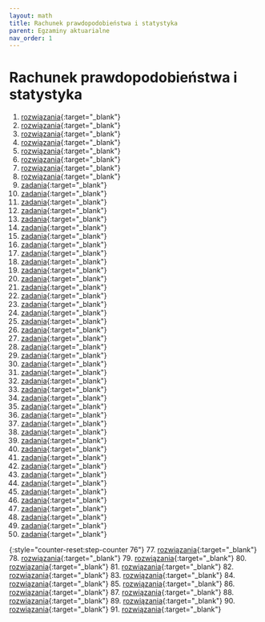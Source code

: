 ```yaml
---
layout: math
title: Rachunek prawdopodobieństwa i statystyka
parent: Egzaminy aktuarialne
nav_order: 1
---
```


# Rachunek prawdopodobieństwa i statystyka

1. [rozwiązania](pdfs_statystyka/rozwiazania/Egzamin_001.pdf){:target="_blank"}
2. [rozwiązania](pdfs_statystyka/rozwiazania/Egzamin_002.pdf){:target="_blank"}
3. [rozwiązania](pdfs_statystyka/rozwiazania/Egzamin_003.pdf){:target="_blank"}
4. [rozwiązania](pdfs_statystyka/rozwiazania/Egzamin_004.pdf){:target="_blank"}
5. [rozwiązania](pdfs_statystyka/rozwiazania/Egzamin_005.pdf){:target="_blank"}
6. [rozwiązania](pdfs_statystyka/rozwiazania/Egzamin_006.pdf){:target="_blank"}
7. [rozwiązania](pdfs_statystyka/rozwiazania/Egzamin_007.pdf){:target="_blank"}
8. [rozwiązania](pdfs_statystyka/rozwiazania/Egzamin_008.pdf){:target="_blank"}
9. [zadania](pdfs_statystyka/zadania/egz_09_dn_28_02_1998.pdf){:target="_blank"}
10. [zadania](pdfs_statystyka/zadania/egz_10_dn_30_05_1998.pdf){:target="_blank"}
11. [zadania](pdfs_statystyka/zadania/egz_11_dn_03_10_1998.pdf){:target="_blank"}
12. [zadania](pdfs_statystyka/zadania/egz_12_dn_05_12_1998.pdf){:target="_blank"}
13. [zadania](pdfs_statystyka/zadania/egz_13_dn_27_03_1999.pdf){:target="_blank"}
14. [zadania](pdfs_statystyka/zadania/egz_14_dn_19_06_1999.pdf){:target="_blank"}
15. [zadania](pdfs_statystyka/zadania/egz_15_dn_23_10_1999.pdf){:target="_blank"}
16. [zadania](pdfs_statystyka/zadania/egz_16_dn_15_01_2000.pdf){:target="_blank"}
17. [zadania](pdfs_statystyka/zadania/egz_17_dn_08_04_2000.pdf){:target="_blank"}
18. [zadania](pdfs_statystyka/zadania/egz_18_dn_17_06_2000.pdf){:target="_blank"}
19. [zadania](pdfs_statystyka/zadania/egz_19_dn_14_10_2000.pdf){:target="_blank"}
20. [zadania](pdfs_statystyka/zadania/egz_20_dn_09_12_2000.pdf){:target="_blank"}
21. [zadania](pdfs_statystyka/zadania/egz_21_dn_24_03_2001.pdf){:target="_blank"}
22. [zadania](pdfs_statystyka/zadania/egz_22_dn_02_06_2001.pdf){:target="_blank"}
23. [zadania](pdfs_statystyka/zadania/egz_23_dn_13_10_2001.pdf){:target="_blank"}
24. [zadania](pdfs_statystyka/zadania/egz_24_dn_12_01_2002.pdf){:target="_blank"}
25. [zadania](pdfs_statystyka/zadania/egz_25_dn_13_04_2002.pdf){:target="_blank"}
26. [zadania](pdfs_statystyka/zadania/egz_26_dn_15_06_2002.pdf){:target="_blank"}
27. [zadania](pdfs_statystyka/zadania/egz_27_dn_12_10_2002.pdf){:target="_blank"}
28. [zadania](pdfs_statystyka/zadania/egz_28_dn_25_01_2003.pdf){:target="_blank"}
29. [zadania](pdfs_statystyka/zadania/egz_29_dn_17_05_2003.pdf){:target="_blank"}
30. [zadania](pdfs_statystyka/zadania/egz_30_dn_11_10_2003.pdf){:target="_blank"}
31. [zadania](pdfs_statystyka/zadania/egz_31_dn_06_12_2003.pdf){:target="_blank"}
32. [zadania](pdfs_statystyka/zadania/egz_32_dn_07_06_2004.pdf){:target="_blank"}
33. [zadania](pdfs_statystyka/zadania/egz_33_dn_11_10_2004.pdf){:target="_blank"}
34. [zadania](pdfs_statystyka/zadania/egz_34_dn_17_01_2005.pdf){:target="_blank"}
35. [zadania](pdfs_statystyka/zadania/egz_35_dn_16_05_2005.pdf){:target="_blank"}
36. [zadania](pdfs_statystyka/zadania/egz_36_dn_10_10_2005.pdf){:target="_blank"}
37. [zadania](pdfs_statystyka/zadania/egz_37_dn_05_12_2005.pdf){:target="_blank"}
38. [zadania](pdfs_statystyka/zadania/egz_38_dn_20_03_2006.pdf){:target="_blank"}
39. [zadania](pdfs_statystyka/zadania/egz_39_dn_05_06_2006.pdf){:target="_blank"}
40. [zadania](pdfs_statystyka/zadania/egz_40_dn_09_10_2006.pdf){:target="_blank"}
41. [zadania](pdfs_statystyka/zadania/egz_41_dn_08_01_2007.pdf){:target="_blank"}
42. [zadania](pdfs_statystyka/zadania/egz_42_dn_14_05_2007.pdf){:target="_blank"}
43. [zadania](pdfs_statystyka/zadania/egz_43_dn_08_10_2007.pdf){:target="_blank"}
44. [zadania](pdfs_statystyka/zadania/egz_44_dn_03_12_2007.pdf){:target="_blank"}
45. [zadania](pdfs_statystyka/zadania/egz_45_dn_17_03_2008.pdf){:target="_blank"}
46. [zadania](pdfs_statystyka/zadania/egz_46_dn_02_06_2008.pdf){:target="_blank"}
47. [zadania](pdfs_statystyka/zadania/egz_47_dn_06_10_2008.pdf){:target="_blank"}
48. [zadania](pdfs_statystyka/zadania/egz_48_dn_15_12_2008.pdf){:target="_blank"}
49. [zadania](pdfs_statystyka/zadania/egz_49_dn_06_04_2009.pdf){:target="_blank"}
50. [zadania](pdfs_statystyka/zadania/egz_50_dn_05_10_2009.pdf){:target="_blank"}

{:style="counter-reset:step-counter 76"}
77. [rozwiązania](pdfs_statystyka/rozwiazania/Egzamin_77.pdf){:target="_blank"}
78. [rozwiązania](pdfs_statystyka/rozwiazania/Egzamin_78.pdf){:target="_blank"}
79. [rozwiązania](pdfs_statystyka/rozwiazania/Egzamin_79.pdf){:target="_blank"}
80. [rozwiązania](pdfs_statystyka/rozwiazania/Egzamin_80.pdf){:target="_blank"}
81. [rozwiązania](pdfs_statystyka/rozwiazania/Egzamin_81.pdf){:target="_blank"}
82. [rozwiązania](pdfs_statystyka/rozwiazania/Egzamin_82.pdf){:target="_blank"}
83. [rozwiązania](pdfs_statystyka/rozwiazania/Egzamin_83.pdf){:target="_blank"}
84. [rozwiązania](pdfs_statystyka/rozwiazania/Egzamin_84.pdf){:target="_blank"}
85. [rozwiązania](pdfs_statystyka/rozwiazania/Egzamin_85.pdf){:target="_blank"}
86. [rozwiązania](pdfs_statystyka/rozwiazania/Egzamin_86.pdf){:target="_blank"}
87. [rozwiązania](pdfs_statystyka/rozwiazania/Egzamin_87.pdf){:target="_blank"}
88. [rozwiązania](pdfs_statystyka/rozwiazania/Egzamin_88.pdf){:target="_blank"}
89. [rozwiązania](pdfs_statystyka/rozwiazania/Egzamin_89.pdf){:target="_blank"}
90. [rozwiązania](pdfs_statystyka/rozwiazania/Egzamin_90.pdf){:target="_blank"}
91. [rozwiązania](pdfs_statystyka/rozwiazania/Egzamin_91.pdf){:target="_blank"}
